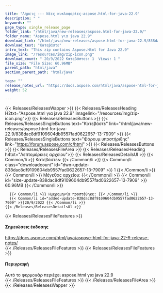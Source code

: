 ```yaml
---

title: "Λήψεις --- Νέες κυκλοφορίες-aspose.html-for-java-22.9"
description: " "
keywords: ""
page_type: single_release_page
folder_link: "/html/java/new-releases/aspose.html-for-java-22.9/"
folder_name: "Aspose.html για java 22.9"
download_link: "/html/java/new-releases/aspose.html-for-java-22.9/838dac8df9109604db9557fad0622657-13-7909"
download_text: "Κατεβάστε"
intro_text: "This zip contains Aspose.Html for Java 22.9"
image_link: "/resources/img/zip-icon.png"
download_count: " 20/9/2022 Κατεβάστεs: 1  Views: 1 "
file_size: "File Size: 60.96MB"
parent_path: "html/java"
section_parent_path: "html/java"

tags: ""
release_notes_url: "https://docs.aspose.com/html/java/aspose-html-for-java-22-9-release-notes/"
weight: 52

---
```


{{< Releases/ReleasesWapper >}}
  {{< Releases/ReleasesHeading H2txt="Aspose.html για java 22.9" imagelink="/resources/img/zip-icon.png">}}
  {{< Releases/ReleasesButtons >}}
    {{< Releases/ReleasesSingleButtons text="Κατεβάστε" link="/html/java/new-releases/aspose.html-for-java-22.9/838dac8df9109604db9557fad0622657-13-7909" >}}
    {{< Releases/ReleasesSingleButtons text="Φόρουμ υποστήριξης" link="https://forum.aspose.com/c/html" >}}
  {{< Releases/ReleasesButtons >}}
  {{< Releases/ReleasesFileArea >}}
    {{< Releases/ReleasesHeading h4txt="Λεπτομέρειες αρχείου">}}
    {{< Releases/ReleasesDetailsUl >}}
      {{< Common/li >}} Κατεβάστεs: {{< /Common/li >}}
      {{< Common/li class="downloadcount" id="dwn-update-838dac8df9109604db9557fad0622657-13-7909" >}} 1 {{< /Common/li >}}
      {{< Common/li >}} Μέγεθος αρχείου: {{< /Common/li >}}
      {{< Common/li id="size-update-838dac8df9109604db9557fad0622657-13-7909" >}} 60.96MB {{< /Common/li >}}

      {{< Common/li >}} Ημερομηνία προστέθηκε: {{< /Common/li >}}
      {{< Common/li id="added-update-838dac8df9109604db9557fad0622657-13-7909" >}}20/9/2022 {{< /Common/li >}}
    {{< /Releases/ReleasesDetailsUl >}}

  {{< Releases/ReleasesFileFeatures >}}
      <h4>Σημειώσεις έκδοσης</h4><div><a href='https://docs.aspose.com/html/java/aspose-html-for-java-22-9-release-notes/'>https://docs.aspose.com/html/java/aspose-html-for-java-22-9-release-notes/</a></div>
  {{< /Releases/ReleasesFileFeatures >}}
  {{< Releases/ReleasesFileFeatures >}}
      <h4>Περιγραφή</h4><div class="HTMLDescription">Αυτό το φερμουάρ περιέχει aspose.html για java 22.9</div>
  {{< /Releases/ReleasesFileFeatures >}}
 {{< /Releases/ReleasesFileArea >}}
{{< /Releases/ReleasesWapper >}}


